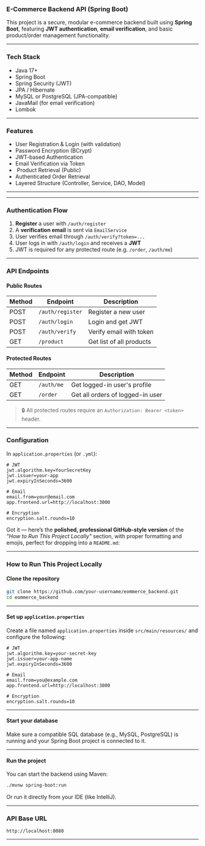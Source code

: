 ### E-Commerce Backend API (Spring Boot)

This project is a secure, modular e-commerce backend built using **Spring Boot**, featuring **JWT authentication**, **email verification**, and basic product/order management functionality.

---

###  Tech Stack

- Java 17+
- Spring Boot
- Spring Security (JWT)
- JPA / Hibernate
- MySQL or PostgreSQL (JPA-compatible)
- JavaMail (for email verification)
- Lombok

---

###  Features

-  User Registration & Login (with validation)
-  Password Encryption (BCrypt)
-  JWT-based Authentication
-  Email Verification via Token
- ️ Product Retrieval (Public)
-  Authenticated Order Retrieval
-  Layered Structure (Controller, Service, DAO, Model)

---

---

### Authentication Flow

1. **Register** a user with `/auth/register`
2. A **verification email** is sent via `EmailService`
3. User verifies email through `/auth/verify?token=...`
4. User logs in with `/auth/login` and receives a **JWT**
5. JWT is required for any protected route (e.g. `/order`, `/auth/me`)

---

###  API Endpoints

####  Public Routes

| Method | Endpoint          | Description                    |
|--------|-------------------|--------------------------------|
| POST   | `/auth/register`  | Register a new user            |
| POST   | `/auth/login`     | Login and get JWT              |
| POST   | `/auth/verify`    | Verify email with token        |
| GET    | `/product`        | Get list of all products       |

####  Protected Routes

| Method | Endpoint         | Description                      |
|--------|------------------|----------------------------------|
| GET    | `/auth/me`       | Get logged-in user's profile     |
| GET    | `/order`         | Get all orders of logged-in user |

> 🔒 All protected routes require an `Authorization: Bearer <token>` header.

---

### Configuration

In `application.properties` (or `.yml`):

```properties
# JWT
jwt.algorithm.key=YourSecretKey
jwt.issuer=your-app
jwt.expiryInSeconds=3600

# Email
email.from=your@email.com
app.frontend.url=http://localhost:3000

# Encryption
encryption.salt.rounds=10
```

Got it — here’s the **polished, professional GitHub-style version** of the *"How to Run This Project Locally"* section, with proper formatting and emojis, perfect for dropping into a `README.md`:

---

### How to Run This Project Locally


#### Clone the repository

```bash
git clone https://github.com/your-username/eommerce_backend.git
cd eommerce_backend
```

---

#### Set up `application.properties`

Create a file named `application.properties` inside `src/main/resources/` and configure the following:

```properties
# JWT
jwt.algorithm.key=your-secret-key
jwt.issuer=your-app-name
jwt.expiryInSeconds=3600

# Email
email.from=you@example.com
app.frontend.url=http://localhost:3000

# Encryption
encryption.salt.rounds=10
```

---

#### Start your database

Make sure a compatible SQL database (e.g., MySQL, PostgreSQL) is running and your Spring Boot project is connected to it.

---

#### Run the project

You can start the backend using Maven:

```bash
./mvnw spring-boot:run
```

Or run it directly from your IDE (like IntelliJ).

---

###  API Base URL

```
http://localhost:8080
```

---


